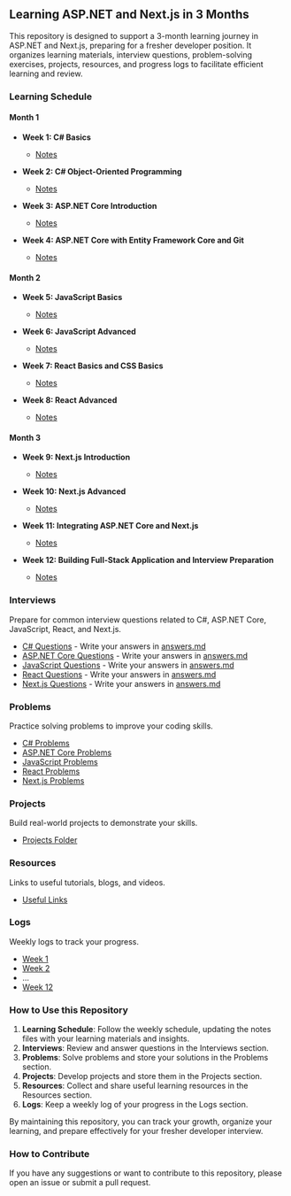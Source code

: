 ## Learning ASP.NET and Next.js in 3 Months

This repository is designed to support a 3-month learning journey in ASP.NET and Next.js, preparing for a fresher developer position. It organizes learning materials, interview questions, problem-solving exercises, projects, resources, and progress logs to facilitate efficient learning and review.

### Learning Schedule

#### Month 1

- **Week 1: C# Basics**
  - [Notes](docs/month1/week1/notes.md)

- **Week 2: C# Object-Oriented Programming**
  - [Notes](docs/month1/week2/notes.md)

- **Week 3: ASP.NET Core Introduction**
  - [Notes](docs/month1/week3/notes.md)

- **Week 4: ASP.NET Core with Entity Framework Core and Git**
  - [Notes](docs/month1/week4/notes.md)

#### Month 2

- **Week 5: JavaScript Basics**
  - [Notes](docs/month2/week5/notes.md)

- **Week 6: JavaScript Advanced**
  - [Notes](docs/month2/week6/notes.md)

- **Week 7: React Basics and CSS Basics**
  - [Notes](docs/month2/week7/notes.md)

- **Week 8: React Advanced**
  - [Notes](docs/month2/week8/notes.md)

#### Month 3

- **Week 9: Next.js Introduction**
  - [Notes](docs/month3/week9/notes.md)

- **Week 10: Next.js Advanced**
  - [Notes](docs/month3/week10/notes.md)

- **Week 11: Integrating ASP.NET Core and Next.js**
  - [Notes](docs/month3/week11/notes.md)

- **Week 12: Building Full-Stack Application and Interview Preparation**
  - [Notes](docs/month3/week12/notes.md)

### Interviews

Prepare for common interview questions related to C#, ASP.NET Core, JavaScript, React, and Next.js.

- [C# Questions](interviews/csharp/questions.md) - Write your answers in [answers.md](interviews/csharp/answers.md)
- [ASP.NET Core Questions](interviews/asp_net_core/questions.md) - Write your answers in [answers.md](interviews/asp_net_core/answers.md)
- [JavaScript Questions](interviews/javascript/questions.md) - Write your answers in [answers.md](interviews/javascript/answers.md)
- [React Questions](interviews/react/questions.md) - Write your answers in [answers.md](interviews/react/answers.md)
- [Next.js Questions](interviews/nextjs/questions.md) - Write your answers in [answers.md](interviews/nextjs/answers.md)

### Problems

Practice solving problems to improve your coding skills.

- [C# Problems](problems/csharp/)
- [ASP.NET Core Problems](problems/asp_net_core/)
- [JavaScript Problems](problems/javascript/)
- [React Problems](problems/react/)
- [Next.js Problems](problems/nextjs/)

### Projects

Build real-world projects to demonstrate your skills.

- [Projects Folder](projects/)

### Resources

Links to useful tutorials, blogs, and videos.

- [Useful Links](resources/links.md)

### Logs

Weekly logs to track your progress.

- [Week 1](logs/week1.md)
- [Week 2](logs/week2.md)
- ...
- [Week 12](logs/week12.md)

### How to Use this Repository

1. **Learning Schedule**: Follow the weekly schedule, updating the notes files with your learning materials and insights.
2. **Interviews**: Review and answer questions in the Interviews section.
3. **Problems**: Solve problems and store your solutions in the Problems section.
4. **Projects**: Develop projects and store them in the Projects section.
5. **Resources**: Collect and share useful learning resources in the Resources section.
6. **Logs**: Keep a weekly log of your progress in the Logs section.

By maintaining this repository, you can track your growth, organize your learning, and prepare effectively for your fresher developer interview.

### How to Contribute

If you have any suggestions or want to contribute to this repository, please open an issue or submit a pull request.